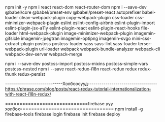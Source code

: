 npm init -y
npm i react react-dom react-router-dom
npm i --save-dev @babel/core @babel/preset-env @babel/preset-react autoprefixer babel-loader clean-webpack-plugin copy-webpack-plugin css-loader css-minimizer-webpack-plugin eslint eslint-config-airbnb eslint-plugin-import eslint-plugin-jsx-a11y eslint-plugin-react eslint-plugin-react-hooks file-loader html-webpack-plugin image-minimizer-webpack-plugin imagemin-gifsicle imagemin-jpegtran imagemin-optipng imagemin-svgo mini-css-extract-plugin postcss postcss-loader sass sass-lint sass-loader terser-webpack-plugin url-loader webpack webpack-bundle-analyzer webpack-cli webpack-dev-server webpack-merge

npm i --save-dev postcss-import postcss-mixins postcss-simple-vars postcss-nested
npm i --save react-redux-i18n react-redux redux redux-thunk redux-persist












-----------------------------Холбоосууд-----------------------------------
https://phrase.com/blog/posts/react-redux-tutorial-internationalization-with-react-i18n-redux/





=============================firebase руу холбох=================================
npm install -g firebase-tools
firebase login
firebase init
firebase deploy
